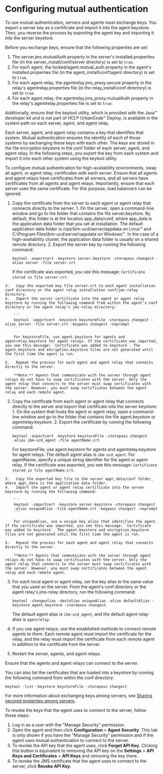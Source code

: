 # Configuring mutual authentication

To use mutual authentication, servers and agents must exchange keys. You export a server key as a certificate and import it into the agent keystore. Then, you reverse the process by exporting the agent key and importing it into the server keystore.

Before you exchange keys, ensure that the following properties are set:

1.  The server.jms.mutualAuth property in the server's installed.properties file \(in the server\_install/conf/server directory\) is set to `true`.
2.  For each agent, the locked/agent.mutual\_auth property in the agent's installed.properties file \(in the agent\_install\\conf\\agent directory\) is set to `true`.
3.  For each agent relay, the agentrelay.jms\_proxy.secure property in the relay's agentrelay.properties file \(in the relay\_install\\conf directory\) is set to `true`.
4.  For each agent relay, the agentrelay.jms\_proxy.mutualAuth property in the relay's agentrelay.properties file is set to `true`.

Additionally, ensure that the keytool utility, which is provided with the Java™ developer kit and is not part of HCL® UrbanCode™ Deploy, is available in the system path on each server, agent, and agent relay.

Each server, agent, and agent relay contains a key that identifies that system. Mutual authentication ensures the identity of each of those systems by exchanging these keys with each other. The keys are stored in the file encryption.keystore in the conf folder of each server, agent, and agent relay. In the following steps, you export the key from each system and import it into each other system using the keytool utility.

To configure mutual authentication for high-availability environments, swap all agent, or agent relay, certificates with each server. Ensure that all agents and agent relays have certificates from all servers, and all servers have certificates from all agents and agent relays. Importantly, ensure that each server uses the same certificate. For this purpose, load balancers can be ignored.

1.   Copy the certificate from the server to each agent or agent relay that connects directly to the server: 
    1.   On the server, open a command-line window and go to the folder that contains the file server.keystore. By default, this folder is at the location app\_data/conf, where app\_data is the application data folder that you set at installation. The default application data folder is /opt/ibm-ucd/server/appdata on Linux™ and C:\\Program Files\\ibm-ucd\\server\\appdata on Windows™. In the case of a high-availability cluster, the application data folder is usually on a shared remote directory.
    2.   Export the server key by running the following command: 

        ```
        keytool -exportcert -keystore server.keystore -storepass changeit -alias server -file server.crt
        ```

        If the certificate was exported, you see this message: `Certificate stored in file server.crt`.

    3.   Copy the exported key file server.crt to each agent installation conf directory or the agent relay installation conf/jms-relay directory. 
    4.   Import the server certificate into the agent or agent relay keystore by running the following command from within the agent's conf directory or the agent relay's jms-relay directory: 

        ```
        keytool -importcert -keystore keystoreFile -storepass changeit -alias server -file server.crt -keypass changeit -noprompt
        ```

        For keystoreFile, use agent.keystore for agents and agentrelay.keystore for agent relays. If the certificate was imported, you see this message: `Certificate was added to keystore`. The agent.keystore and encryption.keystore files are not generated until the first time the agent is run.

    5.   Repeat the process for each agent and agent relay that connects directly to the server. 

        **Note:** Agents that communicate with the server through agent relays do not have to swap certificates with the server. Only the agent relay that connects to the server must swap certificates with the server. However, you must swap certificates between the agent relay and each remote agent.

2.   Copy the certificate from each agent or agent relay that connects directly to the server and import that certificate into the server keystore: 
    1.   On the system that hosts the agent or agent relay, open a command-line window and go to the folder that contains the file agent.keystore or agentrelay.keystore. 
    2.   Export the certificate by running the following command: 

        ```
        keytool -exportcert -keystore keystoreFile -storepass changeit 
        -alias ibm-ucd_agent -file agentName.crt
        ```

        For keystoreFile, use agent.keystore for agents and agentrelay.keystore for agent relays. The default agent alias is `ibm-ucd_agent`. For agentName, specify a unique string identifier for the agent or agent relay. If the certificate was exported, you see this message: `Certificate stored in file agentName.crt`.

    3.   Copy the exported key file to the server app\_data/conf folder, where app\_data is the application data folder. 
    4.   Import the agent or agent relay certificate into the server keystore by running the following command: 

        ```
        keytool -importcert -keystore server.keystore -storepass changeit 
        -alias uniqueAlias -file agentName.crt -keypass changeit -noprompt
        ```

        For uniqueAlias, use a unique key alias that identifies the agent. If the certificate was imported, you see this message: `Certificate was added to keystore`. The agent.keystore and encryption.keystore files are not generated until the first time the agent is run.

    5.   Repeat the process for each agent and agent relay that connects directly to the server. 

        **Note:** Agents that communicate with the server through agent relays do not have to swap certificates with the server. Only the agent relay that connects to the server must swap certificates with the server. However, you must swap certificates between the agent relay and each remote agent.

3.  For each local agent or agent relay, set the key alias to the same value that you used on the server. From the agent's conf directory or the agent relay's jms-relay directory, run the following command:

    ```
    keytool -changealias -destalias uniqueAlias -alias defaultAlias -keystore agent.keystore -storepass changeit
    ```

    The default agent alias is `ibm-ucd_agent`, and the default agent relay alias is `agentrelay`.

4.  If you use agent relays, use the established methods to connect remote agents to them. Each remote agent must import the certificate for the relay, and the relay must import the certificate from each remote agent in addition to the certificate from the server.
5.  Restart the server, agents, and agent relays.

Ensure that the agents and agent relays can connect to the server.

You can also list the certificates that are loaded into a keystore by running the following command from within the conf directory:

```
keytool -list -keystore keystoreFile -storepass changeit
```

For more information about exchanging keys among servers, see [Sharing secured properties among servers](ssl_mutual_authServers.md#).

To revoke the keys that the agent uses to connect to the server, follow these steps:

1.  Log in as a user with the "Manage Security" permission.
2.  Open the agent and then click **Configuration** \> **Agent Security**. This tab is only shown if you have the "Manage Security" permission and if the agent uses mutual authentication to connect to the server.
3.  To revoke the API key that the agent uses, click **Forget API Key**. Clicking this button is equivalent to removing the API key on the **Settings** \> **API Keys and Certificates** \> **API Keys** and removing the key there.
4.  To revoke the JMS certificate that the agent uses to connect to the server, click **Revoke API Key**.

